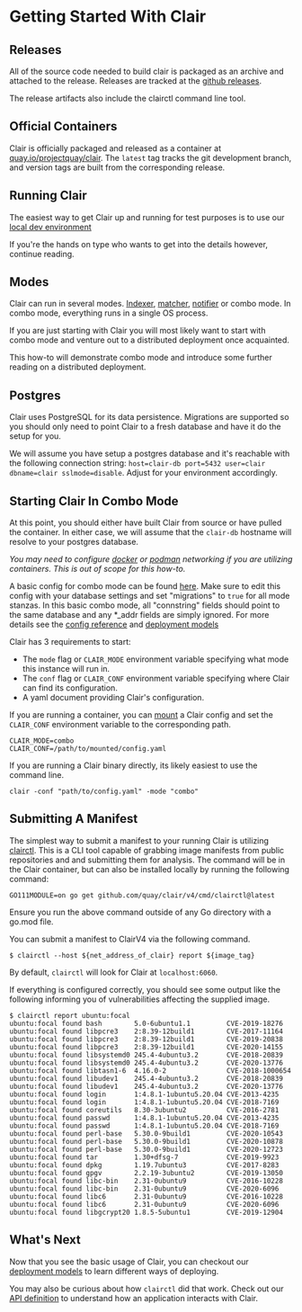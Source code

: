 # Getting Started With Clair

## Releases

All of the source code needed to build clair is packaged as an archive and
attached to the release. Releases are tracked at the [github releases].

The release artifacts also include the clairctl command line tool.

[github releases]: https://github.com/quay/clair/releases

## Official Containers

Clair is officially packaged and released as a container at
[quay.io/projectquay/clair]. The `latest` tag tracks the git development branch,
and version tags are built from the corresponding release.

[quay.io/projectquay/clair]: https://quay.io/repository/projectquay/clair

## Running Clair

The easiest way to get Clair up and running for test purposes is to use our [local dev environment](./testing.md)

If you're the hands on type who wants to get into the details however, continue reading.

## Modes

Clair can run in several modes. [Indexer](../reference/indexer.md), [matcher](../reference/matcher.md), [notifier](../reference/notifier.md) or combo mode. In combo mode, everything runs in a single OS process. 

If you are just starting with Clair you will most likely want to start with combo mode and venture out to a distributed deployment once acquainted. 

This how-to will demonstrate combo mode and introduce some further reading on a distributed deployment.

## Postgres

Clair uses PostgreSQL for its data persistence. Migrations are supported so you should only need to point Clair to a fresh database and have it do the setup for you.

We will assume you have setup a postgres database and it's reachable with the following connection string:
`host=clair-db port=5432 user=clair dbname=clair sslmode=disable`. Adjust for your environment accordingly. 

## Starting Clair In Combo Mode

At this point, you should either have built Clair from source or have pulled the container. In either case, we will assume that the `clair-db` hostname will resolve to your postgres database. 

*You may need to configure [docker](https://docs.docker.com/network/) or [podman](https://podman.io/getting-started/network.html) networking if you are utilizing containers. This is out of scope for this how-to.*

A basic config for combo mode can be found [here](https://github.com/quay/clair/blob/main/config.yaml.sample). Make sure to edit this config with your database settings and set "migrations" to `true` for all mode stanzas. In this basic combo mode, all "connstring" fields should point to the same database and any *_addr fields are simply ignored. For more details see the [config reference](../reference/config.md) and [deployment models](./deployment.md)

Clair has 3 requirements to start:
* The `mode` flag or `CLAIR_MODE` environment variable specifying what mode this instance will run in.
* The `conf` flag or `CLAIR_CONF` environment variable specifying where Clair can find its configuration.
* A yaml document providing Clair's configuration.

If you are running a container, you can [mount](https://docs.docker.com/storage/volumes/) a Clair config and set the `CLAIR_CONF` environment variable to the corresponding path.
```
CLAIR_MODE=combo
CLAIR_CONF=/path/to/mounted/config.yaml
```

If you are running a Clair binary directly, its likely easiest to use the command line.
```
clair -conf "path/to/config.yaml" -mode "combo"
```

## Submitting A Manifest

The simplest way to submit a manifest to your running Clair is utilizing [clairctl](../reference/clairctl.md). This is a CLI tool capable of grabbing image manifests from public repositories and and submitting them for analysis. 
The command will be in the Clair container, but can also be installed locally by running the following command:
```
GO111MODULE=on go get github.com/quay/clair/v4/cmd/clairctl@latest
```
Ensure you run the above command outside of any Go directory with a go.mod file.

You can submit a manifest to ClairV4 via the following command.
```shell
$ clairctl --host ${net_address_of_clair} report ${image_tag}
```

By default, `clairctl` will look for Clair at `localhost:6060`.

If everything is configured correctly, you should see some output like the following informing you of vulnerabilities affecting the supplied image.

```shell
$ clairctl report ubuntu:focal
ubuntu:focal found bash        5.0-6ubuntu1.1         CVE-2019-18276
ubuntu:focal found libpcre3    2:8.39-12build1        CVE-2017-11164
ubuntu:focal found libpcre3    2:8.39-12build1        CVE-2019-20838
ubuntu:focal found libpcre3    2:8.39-12build1        CVE-2020-14155
ubuntu:focal found libsystemd0 245.4-4ubuntu3.2       CVE-2018-20839
ubuntu:focal found libsystemd0 245.4-4ubuntu3.2       CVE-2020-13776
ubuntu:focal found libtasn1-6  4.16.0-2               CVE-2018-1000654
ubuntu:focal found libudev1    245.4-4ubuntu3.2       CVE-2018-20839
ubuntu:focal found libudev1    245.4-4ubuntu3.2       CVE-2020-13776
ubuntu:focal found login       1:4.8.1-1ubuntu5.20.04 CVE-2013-4235
ubuntu:focal found login       1:4.8.1-1ubuntu5.20.04 CVE-2018-7169
ubuntu:focal found coreutils   8.30-3ubuntu2          CVE-2016-2781
ubuntu:focal found passwd      1:4.8.1-1ubuntu5.20.04 CVE-2013-4235
ubuntu:focal found passwd      1:4.8.1-1ubuntu5.20.04 CVE-2018-7169
ubuntu:focal found perl-base   5.30.0-9build1         CVE-2020-10543
ubuntu:focal found perl-base   5.30.0-9build1         CVE-2020-10878
ubuntu:focal found perl-base   5.30.0-9build1         CVE-2020-12723
ubuntu:focal found tar         1.30+dfsg-7            CVE-2019-9923
ubuntu:focal found dpkg        1.19.7ubuntu3          CVE-2017-8283
ubuntu:focal found gpgv        2.2.19-3ubuntu2        CVE-2019-13050
ubuntu:focal found libc-bin    2.31-0ubuntu9          CVE-2016-10228
ubuntu:focal found libc-bin    2.31-0ubuntu9          CVE-2020-6096
ubuntu:focal found libc6       2.31-0ubuntu9          CVE-2016-10228
ubuntu:focal found libc6       2.31-0ubuntu9          CVE-2020-6096
ubuntu:focal found libgcrypt20 1.8.5-5ubuntu1         CVE-2019-12904
```

## What's Next

Now that you see the basic usage of Clair, you can checkout our [deployment models](./deployment.md) to learn different ways of deploying.

You may also be curious about how `clairctl` did that work. Check out our [API definition](./api.md) to understand how an application interacts with Clair.
